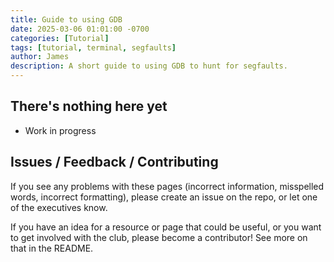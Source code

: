 ```yaml
---
title: Guide to using GDB
date: 2025-03-06 01:01:00 -0700  
categories: [Tutorial]
tags: [tutorial, terminal, segfaults]
author: James
description: A short guide to using GDB to hunt for segfaults. 
---
```


## There's nothing here yet

- Work in progress

## Issues / Feedback / Contributing

If you see any problems with these pages (incorrect information, misspelled
words, incorrect formatting), please create an issue on the repo, or let one
of the executives know.

If you have an idea for a resource or page that could be useful, or you want
to get involved with the club, please become a contributor! See more on that
in the README.

